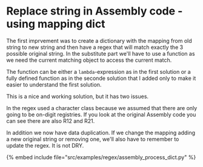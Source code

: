 # Replace string in Assembly code - using mapping dict

The first imprvement was to create a dictionary with the mapping from old string to new string
and then have a regex that will match exactly the 3 possible original string. In the substitute
part we'll have to use a function as we need the current matching object to access the current match.

The function can be either a `lambda`-expression as in the first solution or a fully defined function
as in the seconde solution that I added only to make it easier to understand the first solution.

This is a nice and working solution, but it has two issues.

In the regex used a character class because we assumed that there are only going to be on-digit registries.
If you look at the original Assembly code you can see there are also R12 and R21.

In addition we now have data duplication. If we change the mapping adding a new original string or removing one,
we'll also have to remember to update the regex. It is not DRY.


{% embed include file="src/examples/regex/assembly_process_dict.py" %}

